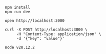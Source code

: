 ```
npm install
npm run dev
```

```
open http://localhost:3000
```

```
curl -X POST http://localhost:3000 \
     -H "Content-Type: application/json" \
     -d '{"key": "value"}'
```

```
node v20.12.2
```
